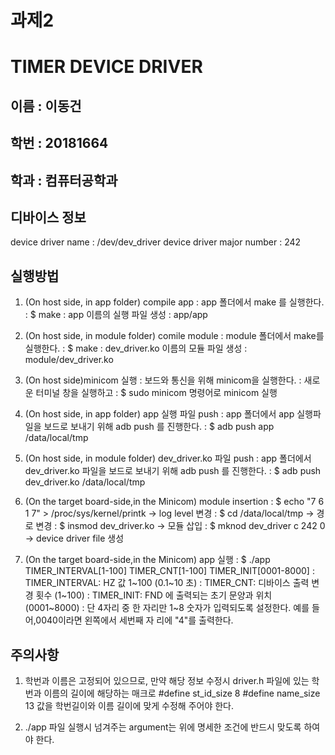 # 과제2 
# TIMER DEVICE DRIVER

## 이름 : 이동건
## 학번 : 20181664
## 학과 : 컴퓨터공학과

## 디바이스 정보
device driver name : /dev/dev_driver
device driver major number : 242

## 실행방법
1. (On host side, in app folder) compile app
: app 폴더에서 make 를 실행한다.
: $ make
: app 이름의 실행 파일 생성 
: app/app

2. (On host side, in module folder) comile module
: module 폴더에서 make를 실행한다.
: $ make
: dev_driver.ko 이름의 모듈 파일 생성 
: module/dev_driver.ko

3. (On host side)minicom 실행
: 보드와 통신을 위해 minicom을 실행한다.
: 새로운 터미널 창을 실행하고 
: $ sudo minicom 명령어로 minicom 실행

4. (On host side, in app folder) app 실행 파일 push
: app 폴더에서 app 실행파일을 보드로 보내기 위해 adb push 를 진행한다.
: $ adb push app /data/local/tmp

5. (On host side, in module folder) dev_driver.ko 파일 push
: app 폴더에서 dev_driver.ko 파일을 보드로 보내기 위해 adb push 를 진행한다.
: $ adb push dev_driver.ko /data/local/tmp

6. (On the target board-side,in the Minicom) module insertion
: $ echo "7 6 1 7" > /proc/sys/kernel/printk -> log level 변경
: $ cd /data/local/tmp -> 경로 변경
: $ insmod dev_driver.ko -> 모듈 삽입
: $ mknod dev_driver c 242 0 -> device driver file 생성

7.  (On the target board-side,in the Minicom) app 실행
: $ ./app TIMER_INTERVAL[1-100] TIMER_CNT[1-100] TIMER_INIT[0001-8000]
: TIMER_INTERVAL: HZ 값 1~100 (0.1~10 초)
: TIMER_CNT: 디바이스 출력 변경 횟수 (1~100)
: TIMER_INIT: FND 에 출력되는 초기 문양과 위치 (0001~8000)
: 단 4자리 중 한 자리만 1~8 숫자가 입력되도록 설정한다. 예를 들어,0040이라면 왼쪽에서 세번째 자 리에 "4"를 출력한다.

## 주의사항
1. 학번과 이름은 고정되어 있으므로, 만약 해당 정보 수정시 driver.h 파일에 있는 학번과 이름의 길이에 해당하는 매크로
#define st_id_size 8
#define name_size 13
값을 학번길이와 이름 길이에 맞게 수정해 주어야 한다.

2. ./app 파일 실행시 넘겨주는 argument는 위에 명세한 조건에 반드시 맞도록 하여야 한다.